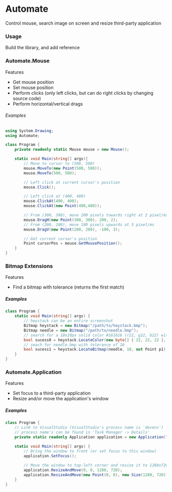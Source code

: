 # Automate
Control mouse, search image on screen and resize third-party application


### Usage
Build the library, and add reference

### Automate.Mouse
Features
  - Get mouse position
  - Set mouse position
  - Perform clicks (only left clicks, but can do right clicks by changing source code)
  - Perform horizontal/vertical drags

###### Examples
~~~cs
using System.Drawing;
using Automate;

class Program {
    private readonly static Mouse mouse = new Mouse();

    static void Main(string[] args){
        // Move to cursor to (500, 500)
        mouse.MoveTo(new Point(500, 500));
        mouse.MoveTo(500, 500);

        // Left click at current cursor's position
        mouse.Click();

        // Left click at (400, 400)
        mouse.ClickAt(400, 400);
        mouse.ClickAt(new Point(400,400));

        // From (300, 300), move 200 pixels towards right at 2 pixel/ms
        mouse.DragH(new Point(300, 300), 200, 2);
        // From (200, 200), move 100 pixels upwards at 3 pixel/ms
        mouse.DragV(new Point(200, 200), -100, 3);

        // Get current cursor's position
        Point cursorPos = mouse.GetMousePosition();
    }
}

~~~

### Bitmap Extensions
Features
  - Find a bitmap with tolerance (returns the first match)

##### Examples
~~~cs
class Program {
    static void Main(string[] args) {
        // heystack can be an entire screenshot
        Bitmap heystack = new Bitmap("/path/to/heystack.bmp");
        Bitmap needle = new Bitmap("/path/to/needle.bmp");
        // search for a 10x10px solid color #161616 (r22, g22, b22) with tolerance of 5
        bool sucess0 = heystack.LocateColor(new byte[] { 22, 22, 22 }, new Size(10, 10), 5, out Point p0);
        // seach for needle.bmp with tolerance of 10
        bool sucess1 = heystack.LocateBitmap(needle, 10, out Point p1);
    }
}

~~~

### Automate.Application
Features
  - Set focus to a third-party application
  - Resize and/or move the application's window

##### Examples
~~~cs
class Program {
    // Link to VisualStudio (VisualStudio's process name is 'devenv')
    // process name's can be found in 'Task Manager -> Details'
    private static readonly Application application = new Application("devenv");

    static void Main(string[] args) {
        // Bring the window to front (or set focus to this window)
        application.SetFocus();
        
        // Move the window to top-left corner and resize it to 1280x720
        application.ResizeAndMove(0, 0, 1280, 720);
        application.ResizeAndMove(new Point(0, 0), new Size(1280, 720));
    }
}
~~~
